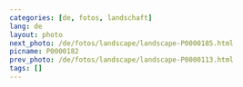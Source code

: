 ```yaml
---
categories: [de, fotos, landschaft]
lang: de
layout: photo
next_photo: /de/fotos/landscape/landscape-P0000185.html
picname: P0000182
prev_photo: /de/fotos/landscape/landscape-P0000113.html
tags: []
---
```

